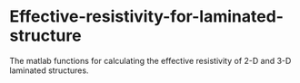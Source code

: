 # Effective-resistivity-for-laminated-structure
The matlab functions for calculating the effective resistivity of 2-D and 3-D laminated structures. 
